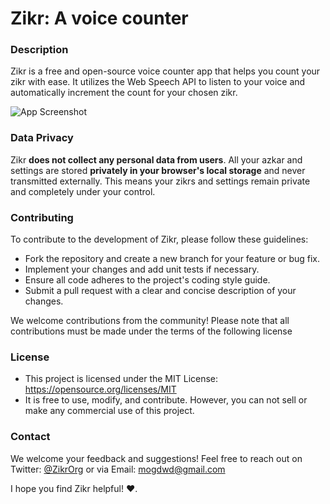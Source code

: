 # Zikr: A voice counter


### Description

Zikr is a free and open-source voice counter app that helps you count your zikr with ease. It utilizes the Web Speech API to listen to your voice and automatically increment the count for your chosen zikr.

![App Screenshot](https://github.com/mrgwd/Zikr/assets/90932580/910b6a2c-a31a-4666-9aa5-8bd1f4c616a0)

### Data Privacy

Zikr **does not collect any personal data from users**. All your azkar and settings are stored **privately in your browser's local storage** and never transmitted externally. This means your zikrs and settings remain private and completely under your control.

### Contributing
To contribute to the development of Zikr, please follow these guidelines:

- Fork the repository and create a new branch for your feature or bug fix.
- Implement your changes and add unit tests if necessary.
- Ensure all code adheres to the project's coding style guide.
- Submit a pull request with a clear and concise description of your changes.

We welcome contributions from the community! Please note that all contributions must be made under the terms of the following license

### License

- This project is licensed under the MIT License: https://opensource.org/licenses/MIT
- It is free to use, modify, and contribute. However, you can not sell or make any commercial use of this project.

### Contact

We welcome your feedback and suggestions! Feel free to reach out on Twitter: [@ZikrOrg](https://twitter.com/ZikrOrg) or via Email: mogdwd@gmail.com

I hope you find Zikr helpful! ❤️.
